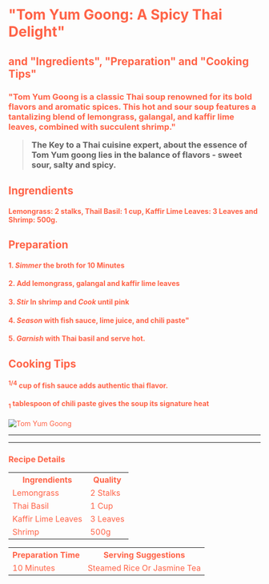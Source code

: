 <!DOCTYPE html>

<html>
 <head>
  <title>Taste of Travel</title>
  <link rel="stylesheet" href="style3.css"
  <meta http-equiv="CONTENT-TYPE" content="text/html; charset=UTF-8">
  <meta name="description" 
    <meta content="Embark on a culinary adventure with Taste of Travel, exploring global flavors and recipes."
</head>
<body>
  <body text="tomato"
</body>
<body>
  <h1>"Tom Yum Goong: A Spicy Thai Delight"</h1> 
  <h2> and "Ingredients", "Preparation" and "Cooking Tips" </h2>
  <h3> <p>"Tom Yum Goong is a classic Thai soup renowned for its bold flavors and aromatic spices. This hot and sour soup features a tantalizing blend of lemongrass, galangal, and kaffir lime leaves, combined with succulent shrimp." 
   <blockquote>The Key to a Thai cuisine expert, about the essence of Tom Yum goong lies in the balance of flavors - sweet sour, salty and spicy.</blockquote> 
 <h2>Ingrendients</h2>
   <h4> <strong>Lemongrass: 2 stalks</strong>, <strong>Thail Basil: 1 cup</strong>, <strong> Kaffir Lime Leaves: 3 Leaves </strong> and <strong> Shrimp: 500g. </strong> </h4>
 <h2>Preparation</h2>
 <h4> 1. <em>Simmer</em> the broth for 10 Minutes </h4>
 <h4> 2. Add lemongrass, galangal and kaffir lime leaves </h4>
 <h4> 3. <em>Stir</em> In shrimp and <em>Cook</em> until pink </h4>
 <h4> 4. <em>Season</em> with fish sauce, lime juice, and chili paste" </h4>
 <h4> 5. <em>Garnish</em> with Thai basil and serve hot. </h4>
 <h2>Cooking Tips</h2>
 <h4> <sup>1/4</sup> cup of fish sauce adds authentic thai flavor.</h4>
 <h4><sub>1</sub> tablespoon of chili paste gives the soup its signature heat</h4>
  </body>
<body> <img src="https://edube.org/uploads/media/default/0001/04/thai-soup.jpg" alt="Tom Yum Goong"
</body>
 <hr>
 <hr>
  <body> <h3>Recipe Details</h3>
    <table>
      <tr>
        <th>Ingrendients</th>
        <th>Quality</th>
      </tr>
      <tr>
        <td> Lemongrass</td>
        <td> 2 Stalks</td>
      </tr>
      <tr>
        <td> Thai Basil</td>
        <td> 1 Cup</td>
      </tr>
      <tr>
        <td>Kaffir Lime Leaves</td>
        <td>3 Leaves</td>
      </tr>
      <tr>
        <td> Shrimp</td>
        <td> 500g</td>
      </tr>
    </table>
    <table>
      <tr>
        <th>Preparation Time</th>
        <th>Serving Suggestions</th>
      </tr>
      <tr>
        <td> 10 Minutes</td>
        <td> Steamed Rice Or Jasmine Tea</td>
      </tr>
    </table>
  </body>
 
  </html>
